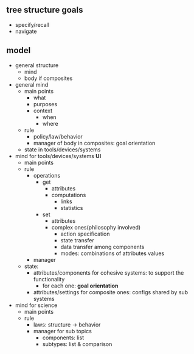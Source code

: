 ## tree structure goals

- specify/recall
- navigate

## model

- general structure
    - mind
    - body if composites
- general mind
    - main points
        - what
        - purposes
        - context
            - when 
            - where
    - rule
        - policy/law/behavior
        - manager of body in composites: goal orientation
    - state in tools/devices/systems 
- mind for tools/devices/systems **UI**
    - main points
    - rule
        - operations
            - get
                - attributes
                - computations
                    - links
                    - statistics
            - set 
                - attributes
                - complex ones(philosophy involved)
                    - action specification
                    - state transfer
                    - data transfer among components
                    - modes: combinations of attributes values
        - manager
    - state: 
        - attributes/components for cohesive systems: to support the functionality
            - for each one: **goal orientation**
        - attributes/settings for composite ones: configs shared by sub systems           
- mind for science
    - main points
    - rule
        - laws: structure -> behavior
        - manager for sub topics
            - components: list
            - subtypes: list & comparison